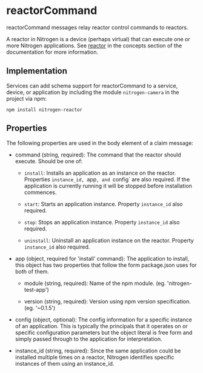# reactorCommand

reactorCommand messages relay reactor control commands to reactors.

A reactor in Nitrogen is a device (perhaps virtual) that can execute one or more Nitrogen applications.
See [reactor](../reactor.html) in the concepts section of the documentation for more information.

## Implementation

Services can add schema support for reactorCommand to a service, device, or application by including the module `nitrogen-camera` in the project via npm:

    npm install nitrogen-reactor

## Properties

The following properties are used in the body element of a claim message:

* command (string, required): The command that the reactor should execute. Should be one of:

    * `install`: Installs an application as an instance on the reactor. Properties `instance_id, `app`, and `config` are also required. If the application is currently running it will be stopped before installation commences.

    * `start`: Starts an application instance. Property `instance_id` also required.

    * `stop`: Stops an application instance. Property `instance_id` also required.

    * `uninstall`: Uninstall an application instance on the reactor. Property `instance_id` also required.

* app (object, required for 'install' command): The application to install, this object has two properties that follow the form package.json uses for both of them.

    * module (string, required): Name of the npm module.  (eg. 'nitrogen-test-app')

    * version (string, required): Version using npm version specification. (eg. '~0.1.5')

* config (object, optional): The config information for a specific instance of an application.  This is typically the principals that it operates on or specific configuration parameters but the object literal is free form and simply passed through to the application for interpretation.

* instance_id (string, required): Since the same application could be installed multiple times on a reactor, Nitrogen identifies specific instances of them using an instance_id.